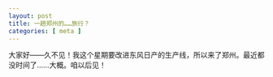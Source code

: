 ```yaml
---
layout: post
title: 一趟郑州的……旅行？
categories: [ meta ]
---
```



大家好——久不见！我这个星期要改进东风日产的生产线，所以来了郑州。最近都没时间了……大概。咱以后见！